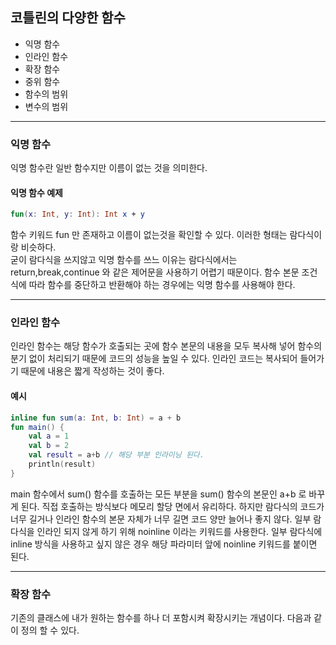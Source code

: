 ## 코틀린의 다양한 함수

- 익명 함수
- 인라인 함수
- 확장 함수
- 중위 함수
- 함수의 범위
- 변수의 범위

---

### 익명 함수

익명 함수란 일반 함수지만 이름이 없는 것을 의미한다.<br>

#### 익명 함수 예제

~~~kotlin
fun(x: Int, y: Int): Int x + y
~~~

함수 키워드 fun 만 존재하고 이름이 없는것을 확인할 수 있다. 이러한 형태는 람다식이랑 비슷하다.<br>
굳이 람다식을 쓰지않고 익명 함수를 쓰느 이유는 람다식에서는 return,break,continue 와 같은 제어문을 사용하기 어렵기 때문이다. 함수 본문 조건식에 따라 함수를 중단하고 반환해야 하는 경우에는 익명
함수를 사용해야 한다.

---

### 인라인 함수

인라인 함수는 해당 함수가 호출되는 곳에 함수 본문의 내용을 모두 복사해 넣어 함수의 분기 없이 처리되기 때문에 코드의 성능을 높일 수 있다. 인라인 코드는 복사되어 들어가기 때문에 내용은 짧게 작성하는 것이 좋다.

#### 예시

~~~kotlin
inline fun sum(a: Int, b: Int) = a + b
fun main() {
    val a = 1
    val b = 2
    val result = a+b // 해당 부분 인라이닝 된다.
    println(result)
}
~~~

main 함수에서 sum() 함수를 호출하는 모든 부분을 sum() 함수의 본문인 a+b 로 바꾸게 된다. 직접 호출하는 방식보다 메모리 할당 면에서 유리하다.
하지만 람다식의 코드가 너무 길거나 인라인 함수의 본문 자체가 너무 길면 코드 양만 늘어나 좋지 않다.
일부 람다식을 인라인 되지 않게 하기 위해 noinline 이라는 키워드를 사용한다. 일부 람다식에 inline 방식을 사용하고 싶지 않은 경우 해당 파라미터 앞에 noinline 키워드를 붙이면 된다.

---
### 확장 함수

기존의 클래스에 내가 원하는 함수를 하나 더 포함시켜 확장시키는 개념이다. 다음과 같이 정의 할 수 있다.

~~~kotlin

~~~